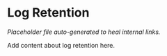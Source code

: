# Log Retention

*Placeholder file auto-generated to heal internal links.*

Add content about log retention here.